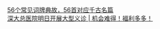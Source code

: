   
[56个常见词牌典故，56首对应千古名篇](http://www.dianyue.me/archives/414/acd7y8pyuj85lmbf/)  
[深大总医院明日开展大型义诊 | 机会难得！福利多多！](http://www.dianyue.me/archives/740/mlh9p5ei5zeioefi/)